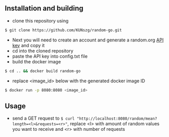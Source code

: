 
## Installation and building

- clone this repository using
```bash
$ git clone https://github.com/KUNszg/random-go.git
```
- Next you will need to create an account and generate a random.org [API key](https://api.random.org/dashboard) and copy it
- cd into the cloned repository
- paste the API key into config.txt file
- build the docker image
```bash
$ cd .. && docker build random-go
```
- replace <image_id> below with the generated docker image ID 
```bash
$ docker run -p 8080:8080 <image_id>
```
## Usage

- send a GET request to ```$ curl "http://localhost:8080/random/mean?length=<l>&requests=<r>"```, replace \<l> with amount of random values you want to receive and \<r> with number of requests
